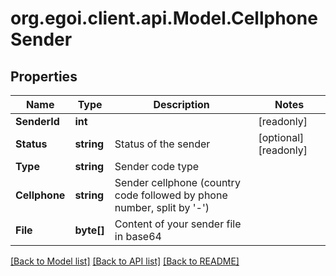 
# org.egoi.client.api.Model.CellphoneSender

## Properties

Name | Type | Description | Notes
------------ | ------------- | ------------- | -------------
**SenderId** | **int** |  | [readonly] 
**Status** | **string** | Status of the sender | [optional] [readonly] 
**Type** | **string** | Sender code type | 
**Cellphone** | **string** | Sender cellphone (country code followed by phone number, split by &#39;-&#39;) | 
**File** | **byte[]** | Content of your sender file in base64 | 

[[Back to Model list]](../README.md#documentation-for-models)
[[Back to API list]](../README.md#documentation-for-api-endpoints)
[[Back to README]](../README.md)

